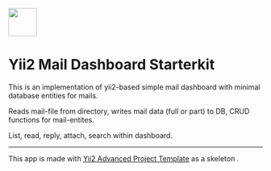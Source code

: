<p align="left">
    <a href="https://github.com/buzz8year" target="_blank">
        <img src="https://avatars0.githubusercontent.com/u/4325095" height="56px">
    </a>
    <h1 align="left">Yii2 Mail Dashboard Starterkit</h1>
</p>

This is an implementation of yii2-based simple mail dashboard with minimal database entities for mails.

Reads mail-file from directory, writes mail data (full or part) to DB, CRUD functions for mail-entites. 

List, read, reply, attach, search within dashboard.

<hr>

This app is made with [Yii2 Advanced Project Template](http://www.yiiframework.com/) as a skeleton .
